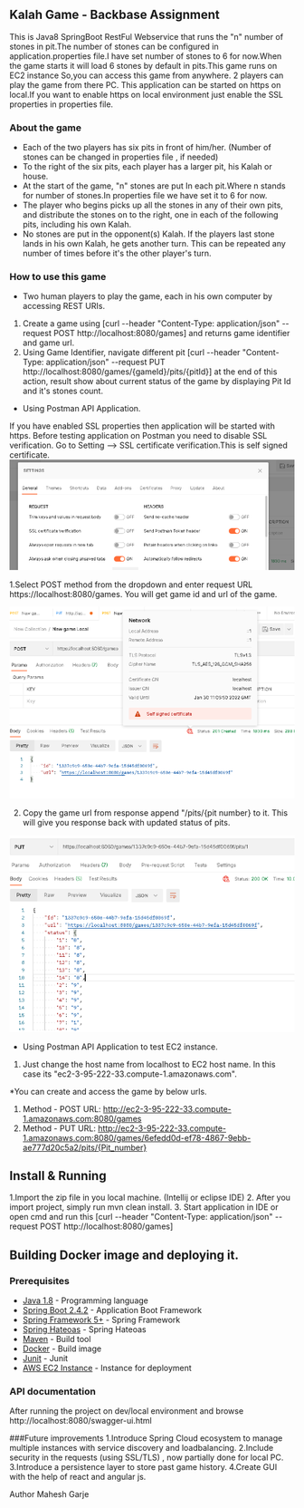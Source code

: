 ## Kalah Game - Backbase Assignment
This is Java8 SpringBoot RestFul Webservice that runs the "n" number of stones in pit.The number of stones can be configured in application.properties file.I have set number of stones to 6 for now.When the game starts it will load 6 stones by default in pits.This game runs on EC2 instance So,you can access this game from anywhere. 2 players can play the game from there PC.
This application can be started on https on local.If you want to enable https on local environment just enable the SSL properties in properties file.

### About the game
* Each of the two players has six pits in front of him/her. (Number of stones can be changed in properties file , if needed)
* To the right of the six pits, each player has a larger pit, his Kalah or house.
* At the start of the game, "n" stones are put In each pit.Where n stands for number of stones.In properties file we have set it to 6 for now.
* The player who begins picks up all the stones in any of their own pits, and distribute the stones on to the right, one in each of the following pits, including his own Kalah.
* No stones are put in the opponent(s) Kalah. If the players last stone lands in his own Kalah, he gets another turn. This can be repeated any number of times before it's the other player's turn.

### How to use this game
* Two human players to play the game, each in his own computer by accessing REST URIs.
1. Create a game using [curl --header "Content-Type: application/json" --request POST http://localhost:8080/games] and returns game identifier and game url.
2. Using Game Identifier, navigate different pit [curl --header "Content-Type: application/json" --request PUT  http://localhost:8080/games/{gameId}/pits/{pitId}] at the end of this action, result show about current status of the game by displaying Pit Id and it's stones count.

* Using Postman API Application.

If you have enabled SSL properties then application will be started with https. Before testing application on Postman you need to disable SSL verification.
Go to Setting --> SSL certificate verification.This is self signed certificate.
  ![img.png](img.png)
  

1.Select POST method from the dropdown and enter request URL https://localhost:8080/games. You will get game id and url of the game.


![img_1.png](img_1.png)


2. Copy the game url from response append "/pits/{pit number} to it. This will give you response back with updated status of pits.

![img_2.png](img_2.png)

* Using Postman API Application to test EC2 instance.
1. Just change the host name from localhost to EC2 host name. In this case its "ec2-3-95-222-33.compute-1.amazonaws.com".

*You can create and access the game by below urls.

   1. Method - POST   URL:  http://ec2-3-95-222-33.compute-1.amazonaws.com:8080/games
   2. Method - PUT    URL:  http://ec2-3-95-222-33.compute-1.amazonaws.com:8080/games/6efedd0d-ef78-4867-9ebb-ae777d20c5a2/pits/{Pit_number}


## Install & Running

1.Import the zip file in you local machine. (Intellij or eclipse IDE)
2. After you import project, simply run mvn clean install. 
3. Start application in IDE or open cmd and run this [curl --header "Content-Type: application/json" --request POST http://localhost:8080/games]

## Building Docker image and deploying it.


### Prerequisites
* [Java 1.8](http://www.oracle.com/technetwork/java/javase/downloads/index.html)  - Programming language
* [Spring Boot 2.4.2](https://spring.io/projects/spring-boot) - Application Boot Framework
* [Spring Framework 5+](https://spring.io/projects/spring-framework) - Spring Framework
* [Spring Hateoas](https://spring.io/projects/spring-hateoas) - Spring Hateoas
* [Maven](https://maven.apache.org/) - Build tool
* [Docker](https://docker.com/) - Build image
* [Junit](https://junit.org/junit5/) - Junit
* [AWS EC2 Instance](https://aws.amazon.com/ec2/instance-types/) - Instance for deployment


### API documentation
After running the project on dev/local environment and browse http://localhost:8080/swagger-ui.html


###Future improvements
1.Introduce Spring Cloud ecosystem to manage multiple instances with service discovery and loadbalancing.
2.Include security in the requests (using SSL/TLS) , now partially done for local PC.
3.Introduce a persistence layer to store past game history.
4.Create GUI with the help of react and angular js.



Author
Mahesh Garje


